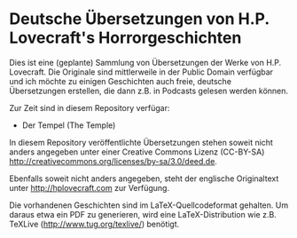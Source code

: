 Deutsche Übersetzungen von H.P. Lovecraft's Horrorgeschichten
=============================================================

Dies ist eine (geplante) Sammlung von Übersetzungen der Werke von H.P. Lovecraft. Die Originale sind mittlerweile in der Public Domain verfügbar und ich möchte zu einigen Geschichten auch freie, deutsche Übersetzungen erstellen, die dann z.B. in Podcasts gelesen werden können.

Zur Zeit sind in diesem Repository verfügar:

- Der Tempel (The Temple)

In diesem Repository veröffentlichte Übersetzungen stehen soweit nicht anders angegeben unter einer Creative Commons Lizenz (CC-BY-SA) http://creativecommons.org/licenses/by-sa/3.0/deed.de.

Ebenfalls soweit nicht anders angegeben, steht der englische Originaltext unter http://hplovecraft.com zur Verfügung.

Die vorhandenen Geschichten sind im LaTeX-Quellcodeformat gehalten. Um daraus etwa ein PDF zu generieren, wird eine LaTeX-Distribution wie z.B. TeXLive (http://www.tug.org/texlive/) benötigt.
